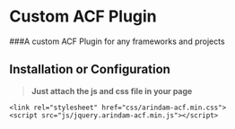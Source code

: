 # Custom ACF Plugin
###A custom ACF Plugin for any frameworks and projects

## Installation or Configuration

> **Just attach the js and css file in your page**

```shell
<link rel="stylesheet" href="css/arindam-acf.min.css">
<script src="js/jquery.arindam-acf.min.js"></script>
```
